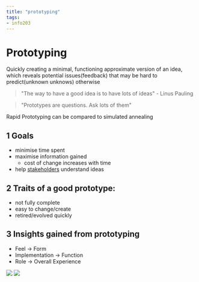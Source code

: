 ```yaml
---
title: "prototyping"
tags: 
- info203
---
```


# Prototyping
Quickly creating a minimal, functioning approximate version of an idea, which reveals potential issues(feedback) that may be hard to predict(unknown unknows) otherwise

>"The way to have a good idea is to have lots of ideas" - Linus Pauling

> "Prototypes are questions. Ask lots of them"

Rapid Prototyping can be compared to simulated annealing

## 1 Goals
- minimise time spent
- maximise information gained
	- cost of change increases with time
- help [stakeholders](stakeholders) understand ideas

## 2 Traits of a good prototype:
- not fully complete
- easy to change/create
- retired/evolved quickly

## 3 Insights gained from prototyping
- Feel -> Form
- Implementation -> Function
- Role -> Overall Experience

![](https://i.imgur.com/DU7fMJz.png)
![](https://i.imgur.com/aR9yOeI.png)
